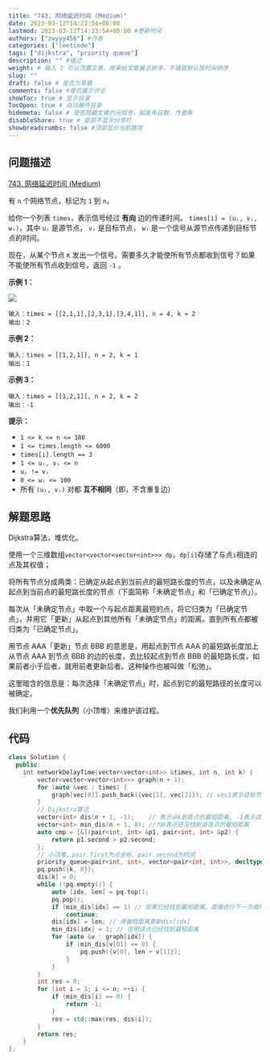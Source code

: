```yaml
---
title: "743. 网络延迟时间 (Medium)"
date: 2023-03-12T14:23:54+08:00
lastmod: 2023-03-12T14:23:54+08:00 #更新时间
authors: ["zwyyy456"] #作者
categories: ["leetcode"]
tags: ["dijkstra", "priority queue"]
description: "" #描述
weight: # 输入 1 可以顶置文章，用来给文章展示排序，不填就默认按时间排序
slug: ""
draft: false # 是否为草稿
comments: false #是否展示评论
showToc: true # 显示目录
TocOpen: true # 自动展开目录
hidemeta: false # 是否隐藏文章的元信息，如发布日期、作者等
disableShare: true # 底部不显示分享栏
showbreadcrumbs: false #顶部显示当前路径
---
```

## 问题描述
[743. 网络延迟时间 (Medium)](https://leetcode.cn/problems/network-delay-time/)

有 `n` 个网络节点，标记为 `1` 到 `n`。

给你一个列表 `times`，表示信号经过 **有向** 边的传递时间。 `times[i] = (uᵢ, vᵢ,
wᵢ)`，其中 `uᵢ` 是源节点， `vᵢ` 是目标节点， `wᵢ` 是一个信号从源节点传递到目标节点的时间。

现在，从某个节点 `K` 发出一个信号。需要多久才能使所有节点都收到信号？如果不能使所有节点收到信号，返回 `-1` 。

**示例 1：**

![](https://pic-upyun.zwyyy456.tech/smms/2023-12-26-065444.png)

```
输入：times = [[2,1,1],[2,3,1],[3,4,1]], n = 4, k = 2
输出：2

```

**示例 2：**

```
输入：times = [[1,2,1]], n = 2, k = 1
输出：1

```

**示例 3：**

```
输入：times = [[1,2,1]], n = 2, k = 2
输出：-1

```

**提示：**

- `1 <= k <= n <= 100`
- `1 <= times.length <= 6000`
- `times[i].length == 3`
- `1 <= uᵢ, vᵢ <= n`
- `uᵢ != vᵢ`
- `0 <= wᵢ <= 100`
- 所有 `(uᵢ, vᵢ)` 对都 **互不相同**（即，不含重复边）

## 解题思路
Dijkstra算法，堆优化。

使用一个三维数组`vector<vector<vector<int>>> dp`，`dp[i]`存储了与点`i`相连的点及其权值；

将所有节点分成两类：已确定从起点到当前点的最短路长度的节点，以及未确定从起点到当前点的最短路长度的节点（下面简称「未确定节点」和「已确定节点」）。

每次从「未确定节点」中取一个与起点距离最短的点，将它归类为「已确定节点」，并用它「更新」从起点到其他所有「未确定节点」的距离。直到所有点都被归类为「已确定节点」。

用节点 AAA「更新」节点 BBB 的意思是，用起点到节点 AAA 的最短路长度加上从节点 AAA 到节点 BBB 的边的长度，去比较起点到节点 BBB 的最短路长度，如果前者小于后者，就用前者更新后者。这种操作也被叫做「松弛」。

这里暗含的信息是：每次选择「未确定节点」时，起点到它的最短路径的长度可以被确定。

我们利用一个**优先队列**（小顶堆）来维护该过程。

## 代码
```cpp
class Solution {
  public:
    int networkDelayTime(vector<vector<int>> &times, int n, int k) {
        vector<vector<vector<int>>> graph(n + 1);
        for (auto &vec : times) {
            graph[vec[0]].push_back({vec[1], vec[2]}); // vec1表示目标节点,vec[2]表示距离
        }
        // Dijkstra算法
        vector<int> dis(n + 1, -1);    // 表示从k到各点的最短距离, -1表示这个点还没有到达
        vector<int> min_dis(n + 1, 0); //为0表示还没找到该该点的最短距离
        auto cmp = [&](pair<int, int> &p1, pair<int, int> &p2) {
            return p1.second > p2.second;
        };
        // 小顶堆，pair.first为点坐标，pair.second为时间
        priority_queue<pair<int, int>, vector<pair<int, int>>, decltype(cmp)> pq(cmp);
        pq.push({k, 0});
        dis[k] = 0;
        while (!pq.empty()) {
            auto [idx, len] = pq.top();
            pq.pop();
            if (min_dis[idx] == 1) // 如果已经找到最短距离，直接进行下一次循环
                continue;
            dis[idx] = len; // 用最短距离更新dis[idx]
            min_dis[idx] = 1; // 说明该点已经找到最短距离
            for (auto &v : graph[idx]) {
                if (min_dis[v[0]] == 0) {
                    pq.push({v[0], len + v[1]});
                }
            }
        }
        int res = 0;
        for (int i = 1; i <= n; ++i) {
            if (min_dis[i] == 0) {
                return -1;
            }
            res = std::max(res, dis[i]);
        }
        return res;
    }
};
```